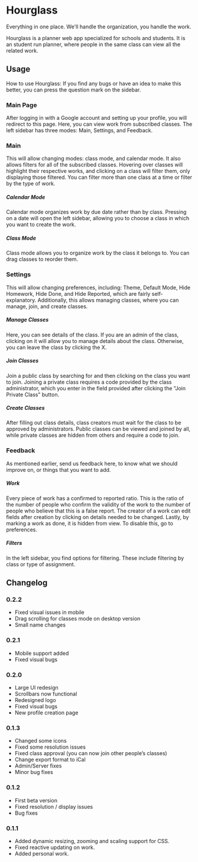 # Hourglass
Everything in one place. We'll handle the organization, you handle the work.

Hourglass is a planner web app specialized for schools and students. It is an student run planner,
where people in the same class can view all the related work.
## Usage
How to use Hourglass: 
If you find any bugs or have an idea to make this better, you can press the question mark on the sidebar.
### Main Page
After logging in with a Google account and setting up your profile, you will redirect to this page. Here, you can view work from subscribed classes. The left sidebar has three modes: Main, Settings, and Feedback.
### Main
This will allow changing modes: class mode, and calendar mode. It also allows filters for all of the subscribed classes. Hovering over classes will highlight their respective works, and clicking on a class will filter them, only displaying those filtered. You can filter more than one class at a time or filter by the type of work.
##### Calendar Mode
Calendar mode organizes work by due date rather than by class. Pressing on a date will open the left sidebar, allowing you to choose a class in which you want to create the work.
##### Class Mode
Class mode allows you to organize work by the class it belongs to. You can drag classes to reorder them.
### Settings
This will allow changing preferences, including: Theme, Default Mode, Hide Homework, Hide Done, and Hide Reported, which are fairly self-explanatory. Additionally, this allows managing classes, where you can manage, join, and create classes.
##### Manage Classes
Here, you can see details of the class. If you are an admin of the class, clicking on it will allow you to manage details about the class. Otherwise, you can leave the class by clicking the X.
##### Join Classes
Join a public class by searching for and then clicking on the class you want to join. Joining a private class requires a code provided by the class administrator, which you enter in the field provided after clicking the "Join Private Class" button.
##### Create Classes
After filling out class details, class creators must wait for the class to be approved by administrators. Public classes can be viewed and joined by all, while private classes are hidden from others and require a code to join.
### Feedback
As mentioned earlier, send us feedback here, to know what we should improve on, or things that you want to add.
##### Work
Every piece of work has a confirmed to reported ratio. This is the ratio of the number of people who confirm the validity of the work to the number of people who believe that this is a false report. The creator of a work can edit fields after creation by clicking on details needed to be changed. Lastly, by marking a work as done, it is hidden from view. To disable this, go to preferences.
##### Filters
In the left sidebar, you find options for filtering. These include filtering by class or type of assignment.

## Changelog
### 0.2.2
- Fixed visual issues in mobile
- Drag scrolling for classes mode on desktop version
- Small name changes

### 0.2.1
- Mobile support added
- Fixed visual bugs

### 0.2.0
- Large UI redesign
- Scrollbars now functional
- Redesigned logo
- Fixed visual bugs
- New profile creation page

### 0.1.3
- Changed some icons
- Fixed some resolution issues
- Fixed class approval (you can now join other people’s classes)
- Change export format to iCal
- Admin/Server fixes
- Minor bug fixes

### 0.1.2
 - First beta version
 - Fixed resolution / display issues
 - Bug fixes
  
### 0.1.1
 - Added dynamic resizing, zooming and scaling support for CSS.
 - Fixed reactive updating on work.
 - Added personal work.
